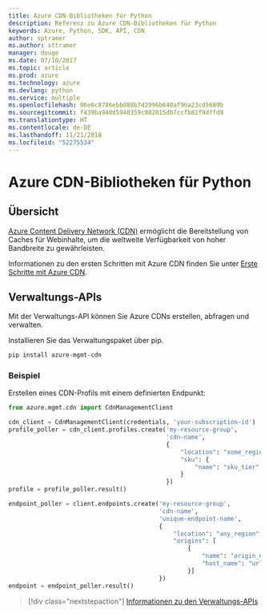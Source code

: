 ```yaml
---
title: Azure CDN-Bibliotheken für Python
description: Referenz zu Azure CDN-Bibliotheken für Python
keywords: Azure, Python, SDK, API, CDN
author: sptramer
ms.author: sttramer
manager: douge
ms.date: 07/10/2017
ms.topic: article
ms.prod: azure
ms.technology: azure
ms.devlang: python
ms.service: multiple
ms.openlocfilehash: 06e6c8786ebbd88b7d3996b640af96a23cd5689b
ms.sourcegitcommit: f439ba940d5940359c982015db7ccfb82f9dffd9
ms.translationtype: HT
ms.contentlocale: de-DE
ms.lasthandoff: 11/21/2018
ms.locfileid: "52275534"
---
```

# <a name="azure-cdn-libraries-for-python"></a>Azure CDN-Bibliotheken für Python

## <a name="overview"></a>Übersicht

[Azure Content Delivery Network (CDN)](https://docs.microsoft.com/en-us/azure/cdn/cdn-overview) ermöglicht die Bereitstellung von Caches für Webinhalte, um die weltweite Verfügbarkeit von hoher Bandbreite zu gewährleisten.

Informationen zu den ersten Schritten mit Azure CDN finden Sie unter [Erste Schritte mit Azure CDN](https://docs.microsoft.com/en-us/azure/cdn/cdn-create-new-endpoint).

## <a name="management-apis"></a>Verwaltungs-APIs

Mit der Verwaltungs-API können Sie Azure CDNs erstellen, abfragen und verwalten.

Installieren Sie das Verwaltungspaket über pip.

```bash
pip install azure-mgmt-cdn
```

### <a name="example"></a>Beispiel

Erstellen eines CDN-Profils mit einem definierten Endpunkt:

```python
from azure.mgmt.cdn import CdnManagementClient

cdn_client = CdnManagementClient(credentials, 'your-subscription-id')
profile_poller = cdn_client.profiles.create('my-resource-group',
                                            'cdn-name',
                                            {
                                                "location": "some_region", 
                                                "sku": {
                                                    "name": "sku_tier"
                                                } 
                                            })
profile = profile_poller.result()

endpoint_poller = client.endpoints.create('my-resource-group',
                                          'cdn-name',
                                          'unique-endpoint-name', 
                                          { 
                                              "location": "any_region", 
                                              "origins": [
                                                  {
                                                      "name": "origin_name", 
                                                      "host_name": "url"
                                                  }]
                                          })
endpoint = endpoint_poller.result()
```

> [!div class="nextstepaction"]
> [Informationen zu den Verwaltungs-APIs](/python/api/overview/azure/cdn/management)
